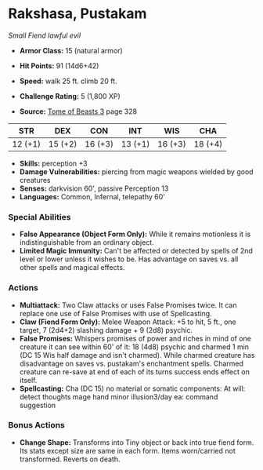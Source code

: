 # Rakshasa, Pustakam

*Small* *Fiend* *lawful evil*

- **Armor Class:** 15 (natural armor)
- **Hit Points:** 91 (14d6+42)
- **Speed:** walk 25 ft. climb 20 ft.

- **Challenge Rating:** 5 (1,800 XP)
- **Source:** [Tome of Beasts 3](https://koboldpress.com/kpstore/product/tome-of-beasts-3-for-5th-edition/) page 328

| STR | DEX | CON | INT | WIS | CHA |
| --- | --- | --- | --- | --- | --- |
| 12 (+1) | 15 (+2) | 16 (+3) | 13 (+1) | 16 (+3) | 18 (+4) |

- **Skills:** perception +3
- **Damage Vulnerabilities:** piercing from magic weapons wielded by good creatures
- **Senses:** darkvision 60', passive Perception 13
- **Languages:** Common, Infernal, telepathy 60'

### Special Abilities

- **False Appearance (Object Form Only):** While it remains motionless it is indistinguishable from an ordinary object.
- **Limited Magic Immunity:** Can't be affected or detected by spells of 2nd level or lower unless it wishes to be. Has advantage on saves vs. all other spells and magical effects.

### Actions

- **Multiattack:** Two Claw attacks or uses False Promises twice. It can replace one use of False Promises with use of Spellcasting.
- **Claw (Fiend Form Only):** Melee Weapon Attack: +5 to hit, 5 ft., one target, 7 (2d4+2) slashing damage + 9 (2d8) psychic.
- **False Promises:** Whispers promises of power and riches in mind of one creature it can see within 60' of it: 18 (4d8) psychic and charmed 1 min (DC 15 Wis half damage and isn't charmed). While charmed creature has disadvantage on saves vs. pustakam's enchantment spells. Charmed creature can re-save at end of each of its turns success ends effect on itself.
- **Spellcasting:** Cha (DC 15) no material or somatic components: At will: detect thoughts mage hand minor illusion3/day ea: command suggestion

### Bonus Actions

- **Change Shape:** Transforms into Tiny object or back into true fiend form. Its stats except size are same in each form. Items worn/carried not transformed. Reverts on death.


